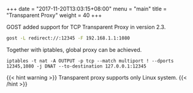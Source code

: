 +++
date = "2017-11-20T13:03:15+08:00"
menu = "main"
title = "Transparent Proxy"
weight = 40
+++

GOST added support for TCP Transparent Proxy in version 2.3.

```bash
gost -L redirect://:12345 -F 192.168.1.1:1080
```

Together with iptables, global proxy can be achieved.

```
iptables -t nat -A OUTPUT -p tcp --match multiport ! --dports 12345,1080 -j DNAT --to-destination 127.0.0.1:12345
```

{{< hint warning >}}
Transparent proxy supports only Linux system.
{{< /hint >}}
